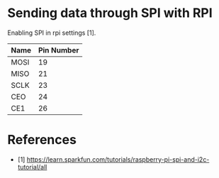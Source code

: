 # Sending data through SPI with RPI

Enabling SPI in rpi settings [1]. 

| Name  | Pin Number |
| ----- | ---------- |
| MOSI  | 19         |
| MISO  | 21         |
| SCLK  | 23         |
| CEO   | 24         |
| CE1   | 26         |

# References

- [1] <https://learn.sparkfun.com/tutorials/raspberry-pi-spi-and-i2c-tutorial/all>